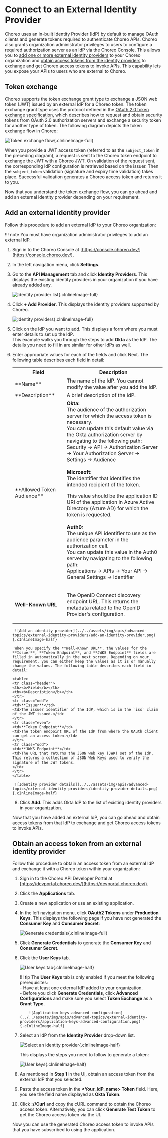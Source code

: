 # Connect to an External Identity Provider

Choreo uses an in-built Identity Provider (IdP) by default to manage OAuth clients and generate tokens required to authenticate Choreo APIs. Choreo also grants organization administrator privileges to users to configure a required authorization server as an IdP via the Choreo Console. This allows you to [add one or more external identity providers](#add-an-external-identity-provider) to your Choreo organization and [obtain access tokens from the identity providers](#obtain-an-access-token-from-an-external-identity-provider) to exchange and get Choreo access tokens to invoke APIs. This capability lets you expose your APIs to users who are external to Choreo.

## Token exchange

Choreo supports the token exchange grant type to exchange a JSON web token (JWT) issued by an external IdP for a Choreo token. The token exchange grant type uses the protocol defined in the [OAuth 2.0 token exchange specification](https://datatracker.ietf.org/doc/html/rfc8693), which describes how to request and obtain security tokens from OAuth 2.0 authorization servers and exchange a security token for another type of token. The following diagram depicts the token exchange flow in Choreo:

![Token exchange flow](../../assets/img/apis/advanced-topics/external-identity-providers/token-exchange-flow.png){.cInlineImage-full}

When you provide a JWT access token (referred to as the `subject_token` in the preceding diagram), a request is sent to the Choreo token endpoint to exchange the JWT with a Choreo JWT. On validation of the request sent, the corresponding IdP configuration is retrieved based on the issuer. Then the `subject_token` validation (signature and expiry time validation) takes place. Successful validation generates a Choreo access token and returns it to you.

Now that you understand the token exchange flow, you can go ahead and add an external identity provider depending on your requirement. 


## Add an external identity provider

Follow this procedure to add an external IdP to your Choreo organization:

!!! note
    You must have organization administrator privileges to add an external IdP.

1. Sign in to the Choreo Console at [https://console.choreo.dev/](https://console.choreo.dev/).

2. In the left navigation menu, click **Settings**.    

3. Go to the **API Management** tab and click **Identity Providers**. This displays the existing identity providers in your organization if you have already added any.

    ![Identity provider list](../../assets/img/apis/advanced-topics/external-identity-providers/identity-provider-list.png){.cInlineImage-full}

4. Click **+ Add Provider**. This displays the identity providers supported by Choreo.

    ![Identity providers](../../assets/img/apis/advanced-topics/external-identity-providers/identity-providers.png){.cInlineImage-full}

5. Click on the IdP you want to add. This displays a form where you must enter details to set up the IdP. <br/> This example walks you through the steps to add **Okta** as the IdP. The details you need to fill in are similar for other IdPs as well.

6. Enter appropriate values for each of the fields and click Next. The following table describes each field in detail: 

    <table>
    <tr class="header">
    <th><b>Field</b></th>
    <th><b>Description</b></th>
    </tr>
    <tr class="odd">
    <td>**Name**</td>
    <td>The name of the IdP. You cannot modify the value after you add the IdP.</td>
    </tr>
    <tr class="even">
    <td>**Description**</td>
    <td>A brief description of the IdP.</td>
    </tr>
    <tr class="odd">
    <td>**Allowed Token Audience**</td>
    <td><b>Okta:</b><br>The audience of the authorization server for which the access token is necessary.<br>
        You can update this default value via the Okta authorization server by navigating to the following path:<br>
        Security → API → Authorization Server → Your Authorization Server → Settings → Audience<br><br>
        <b>Microsoft:</b><br>The identifier that identifies the intended recipient of the token.
This value should be the application ID URI of the application in Azure Active Directory (Azure AD) for which the token is requested.
        <br><br>
        <b>Auth0:</b><br>The unique API identifier to use as the audience parameter in the authorization call.<br>
         You can update this value in the Auth0 server by navigating to the following path:<br>
         Applications → APIs → Your API → General Settings → Identifier<br>
    </td>
    </tr>
    <tr class="even">
    <td>**Well-Known URL**</td>
    <td><p>The OpenID Connect discovery endpoint URL. This returns the metadata related to the OpenID Provider's configuration.</p>
    </td>
    </tr>
    </table>

     ![Add an identity provider](../../assets/img/apis/advanced-topics/external-identity-providers/add-an-identity-provider.png){.cInlineImage-half} 

     When you specify the **Well-Known URL**, the values for the **Issuer**, **Token Endpoint**, and **JWKS Endpoint** fields are filled in automatically in the next screen. Depending on your requirement, you can either keep the values as it is or manually change the values. The following table describes each field in detail:

    <table>
    <tr class="header">
    <th><b>Field</b></th>
    <th><b>Description</b></th>
    </tr>
    <tr class="odd">
    <td>**Issuer**</td>
    <td>The issuer identifier of the IdP, which is in the `iss` claim of the JWT issued.</td>
    </tr>
    <tr class="even">
    <td>**Token Endpoint**</td>
    <td>The token endpoint URL of the IdP from where the OAuth client can get an access token.</td>
    </tr>
    <tr class="odd">
    <td>**JWKS Endpoint**</td>
    <td>The URL that returns the JSON web key (JWK) set of the IdP. This returns a collection of JSON Web Keys used to verify the signature of the JWT tokens.
    </td>
    </tr>
    </table>

     ![Identity provider details](../../assets/img/apis/advanced-topics/external-identity-providers/identity-provider-details.png){.cInlineImage-half}

8.  Click **Add**. This adds Okta IdP to the list of existing identity providers in your organization.

Now that you have added an external IdP, you can go ahead and obtain access tokens from that IdP to exchange and get Choreo access tokens to invoke APIs.


## Obtain an access token from an external identity provider

Follow this procedure to obtain an access token from an external IdP and exchange it with a Choreo token within your organization:

1. Sign in to the Choreo API Developer Portal at [https://devportal.choreo.dev/](https://devportal.choreo.dev/).

2. Click the **Applications** tab.

3. Create a new application or use an existing application.

4. In the left navigation menu, click **OAuth2 Tokens** under **Production Keys**. This displays the following page if you have not generated the **Consumer Key** and **Consumer Secret**:

    ![Generate credentials](../../assets/img/apis/advanced-topics/external-identity-providers/generate-credentials.png){.cInlineImage-full}

5. Click **Generate Credentials** to generate the **Consumer Key** and **Consumer Secret**.

6. Click the **User Keys** tab.

    ![User keys tab](../../assets/img/apis/advanced-topics/external-identity-providers/user-keys-tab.png){.cInlineImage-half}
   

    !!! tip
        The **User Keys** tab is only enabled if you meet the following prerequisites:</br>
          - Have at least one external IdP added to your organization.</br>
          - Before you click **Generate Credentials**, click **Advanced Configurations** and make sure you select **Token Exchange** as a **Grant Type**.  

           ![Application keys advanced configuration](../../assets/img/apis/advanced-topics/external-identity-providers/application-keys-advanced-configuration.png){.cInlineImage-half}
    

7. Select an IdP from the **Identity Provider** drop-down list.

    ![Select an identity provider](../../assets/img/apis/advanced-topics/external-identity-providers/select-an-identity-provider.png){.cInlineImage-half}

    This displays the steps you need to follow to generate a token:

    ![User keys](../../assets/img/apis/advanced-topics/external-identity-providers/user-keys.png){.cInlineImage-half}

8. As mentioned in **Step 1** in the UI, obtain an access token from the external IdP that you selected.
   
9. Paste the access token in the **<Your_IdP_name> Token** field. Here, you see the field name displayed as **Okta Token**.

10. Click **://Curl** and copy the cURL command to obtain the Choreo access token. Alternatively, you can click **Generate Test Token** to get the Choreo access token via the UI.

Now you can use the generated Choreo access token to invoke APIs that you have subscribed to using the application.
